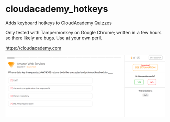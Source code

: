 # cloudacademy_hotkeys
Adds keyboard hotkeys to CloudAcademy Quizzes

Only tested with Tampermonkey on Google Chrome; written in a few hours so there likely are bugs. Use at your own peril.

https://cloudacademy.com

![Screenshot](ca-screenshot.png?raw=true "Screenshot")
